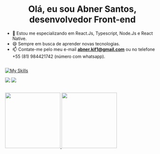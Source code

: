 <h1 align="center">Olá, eu sou Abner Santos, desenvolvedor Front-end</h1>

- 🌱 Estou me especializando em React.Js, Typescript, Node.Js e React Native.
- 😄 Sempre em busca de aprender novas tecnologias.
- 📫 Contate-me pelo meu e-mail **abner.kif1@gmail.com** ou no telefone +55 (81) 984421742 (número com whatsapp).

##

[![My Skills](https://skillicons.dev/icons?i=html,css,js,ts,react,next,nodejs,nestjs,express,prisma,postgres,firebase,mongodb,github,vercel)](https://skillicons.dev) 

 <a href = "mailto:abner.kif1@gmail.com"><img src="https://img.shields.io/badge/-Gmail-%23333?style=for-the-badge&logo=gmail&logoColor=white" target="_blank"></a>
 <a href="https://www.linkedin.com/in/abner-santos-b195b8228/" target="_blank"><img src="https://img.shields.io/badge/-LinkedIn-%230077B5?style=for-the-badge&logo=linkedin&logoColor=white" target="_blank"></a> 
 
 ##
 
 <div>
 <a href="https://github.com/KiF1">
 <img height="180em" src="https://github-readme-stats.vercel.app/api?username=KiF1&show_icons=true&theme=dark&include_all_commits=true&count_private=true"/>
 <img height="180em" src="https://github-readme-stats.vercel.app/api/top-langs/?username=KiF1&layout=compact&langs_count=7&theme=dark"/>
</div>

